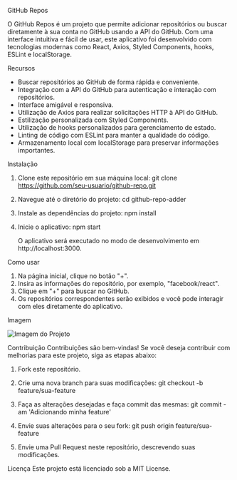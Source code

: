 GitHub Repos

O GitHub Repos é um projeto que permite adicionar repositórios ou buscar diretamente à sua conta no GitHub usando a API do GitHub. Com uma interface intuitiva e fácil de usar, este aplicativo foi desenvolvido com tecnologias modernas como React, Axios, Styled Components, hooks, ESLint e localStorage.

Recursos
- Buscar repositórios ao GitHub de forma rápida e conveniente.
- Integração com a API do GitHub para autenticação e interação com repositórios.
- Interface amigável e responsiva.
- Utilização de Axios para realizar solicitações HTTP à API do GitHub.
- Estilização personalizada com Styled Components.
- Utilização de hooks personalizados para gerenciamento de estado.
- Linting de código com ESLint para manter a qualidade do código.
- Armazenamento local com localStorage para preservar informações importantes.

Instalação
1. Clone este repositório em sua máquina local:
   git clone https://github.com/seu-usuario/github-repo.git

2. Navegue até o diretório do projeto:
   cd github-repo-adder

3. Instale as dependências do projeto:
   npm install

4. Inicie o aplicativo:
   npm start

   O aplicativo será executado no modo de desenvolvimento em http://localhost:3000.

Como usar
1. Na página inicial, clique no botão "+".
2. Insira as informações do repositório, por exemplo, "facebook/react".
3. Clique em "+" para buscar no GitHub.
4. Os repositórios correspondentes serão exibidos e você pode interagir com eles diretamente do aplicativo.

Imagem

![Imagem do Projeto](/home/anderson/Imagens/projeto-respos.png)

Contribuição
Contribuições são bem-vindas! Se você deseja contribuir com melhorias para este projeto, siga as etapas abaixo:

1. Fork este repositório.
2. Crie uma nova branch para suas modificações:
   git checkout -b feature/sua-feature

3. Faça as alterações desejadas e faça commit das mesmas:
   git commit -am 'Adicionando minha feature'

4. Envie suas alterações para o seu fork:
   git push origin feature/sua-feature

5. Envie uma Pull Request neste repositório, descrevendo suas modificações.

Licença
Este projeto está licenciado sob a MIT License.
